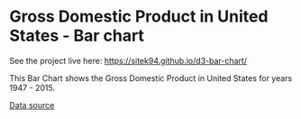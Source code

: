 # Gross Domestic Product in United States - Bar chart

See the project live here: https://sitek94.github.io/d3-bar-chart/

This Bar Chart shows the Gross Domestic Product in United States for years 1947 - 2015. 

[Data source](http://www.bea.gov/national/pdf/nipaguid.pdf)
